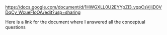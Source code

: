 https://docs.google.com/document/d/1HWGXLL0U2EYYpZl3_vqpCsVjIjD0VDqCy_WcueFloOA/edit?usp=sharing

Here is a link for the document where I answered all the conceptual questions 
